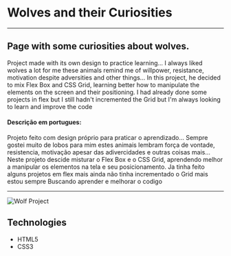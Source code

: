 # Wolves and their Curiosities

_______________________

## Page with some curiosities about wolves.
Project made with its own design to practice learning... I always liked wolves a lot for me these animals remind me of willpower, resistance, motivation despite adversities and other things...
In this project, he decided to mix Flex Box and CSS Grid, learning better how to manipulate the elements on the screen and their positioning. I had already done some projects in flex but I still hadn't incremented the Grid but I'm always looking to learn and improve the code

#### Descrição em portugues:
Projeto feito com design próprio para praticar o aprendizado... Sempre gostei muito de lobos para mim estes animais lembram força de vontade, resistencia, motivação apesar das adivercidades e outras coisas mais...
Neste projeto descide misturar o Flex Box e o CSS Grid, aprendendo melhor a manipular os elementos na tela e seu posicionamento. Ja tinha feito alguns projetos em flex mais ainda não tinha incrementado o  Grid mais estou sempre Buscando aprender e melhorar o codigo

_________
![Wolf Project](assets/imgs/wolf.gif)

## Technologies
* HTML5
* CSS3